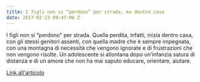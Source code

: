 ```yaml
---
title: I figli non si “perdono” per strada, ma dentro casa
date: 2017-02-23 09:47:00 Z
---
```


I figli non si “perdono” per strada. Quella perdita, infatti, inizia dentro casa, con gli stessi genitori assenti, con quella madre che è sempre impegnata, con una montagna di necessità che vengono ignorate e di frustrazioni che non vengono risolte. Un adolescente si allontana dopo un’infanzia satura di distanza e di un amore che non ha mai saputo educare, orientare, aiutare.

[Link all'articolo](https://lamenteemeravigliosa.it/figli-non-perdono-per-strada/)